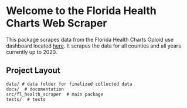 # Welcome to the Florida Health Charts Web Scraper

This package scrapes data from the Florida Health Charts Opioid use dashboard located [here](http://www.flhealthcharts.com/ChartsReports/rdPage.aspx?rdReport=ChartsProfiles.OpioidUseDashboard).  It scrapes the data for 
all counties and all years currently up to 2020.

## Project Layout

    data/ # data folder for finalized collected data
    docs/  # documentation
    src/fl_health_scraper  # main package
    tests/  # tests
